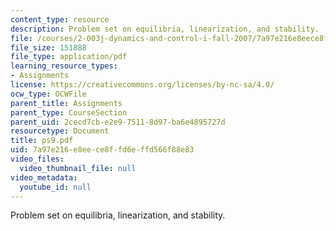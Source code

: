 ```yaml
---
content_type: resource
description: Problem set on equilibria, linearization, and stability.
file: /courses/2-003j-dynamics-and-control-i-fall-2007/7a97e216e8eece8ffd6effd566f88e83_ps9.pdf
file_size: 151888
file_type: application/pdf
learning_resource_types:
- Assignments
license: https://creativecommons.org/licenses/by-nc-sa/4.0/
ocw_type: OCWFile
parent_title: Assignments
parent_type: CourseSection
parent_uid: 2cecd7cb-e2e9-7511-8d97-ba6e4895727d
resourcetype: Document
title: ps9.pdf
uid: 7a97e216-e8ee-ce8f-fd6e-ffd566f88e83
video_files:
  video_thumbnail_file: null
video_metadata:
  youtube_id: null
---
```

Problem set on equilibria, linearization, and stability.